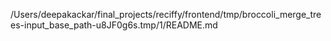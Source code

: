 /Users/deepakackar/final_projects/reciffy/frontend/tmp/broccoli_merge_trees-input_base_path-u8JF0g6s.tmp/1/README.md